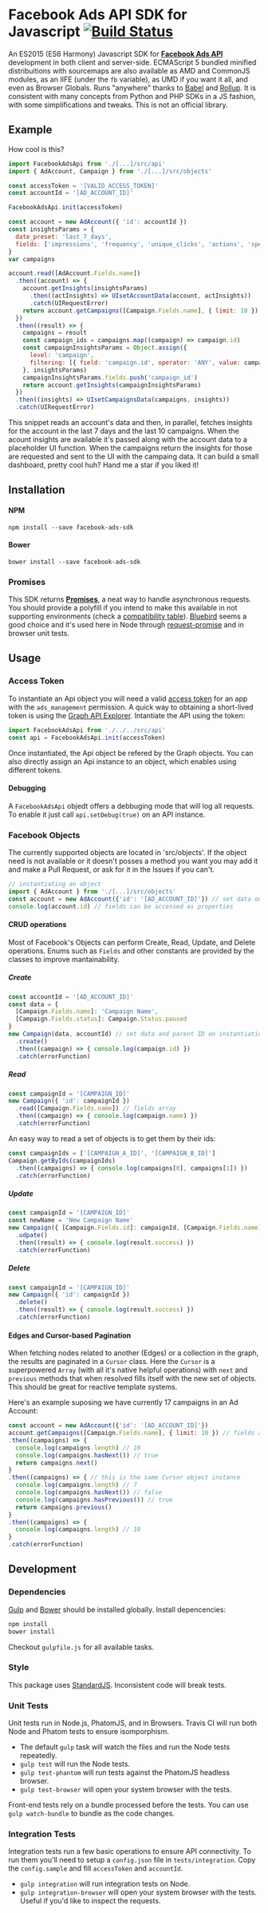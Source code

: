 # Facebook Ads API SDK for Javascript [![Build Status](https://travis-ci.org/lucascosta/facebook-js-ads-sdk.svg?branch=master)](https://travis-ci.org/lucascosta/facebook-js-ads-sdk)

An ES2015 (ES6 Harmony) Javascript SDK for [**Facebook Ads API**](https://developers.facebook.com/docs/ads-api) development in both client and server-side. ECMAScript 5 bundled minified distribuitions with sourcemaps are also available as AMD and CommonJS modules, as an IIFE (under the `fb` variable), as UMD if you want it all, and even as Browser Globals. Runs "anywhere" thanks to [Babel](https://babeljs.io/) and [Rollup](http://rollupjs.org/). It is consistent with many concepts from Python and PHP SDKs in a JS fashion, with some simplifications and tweaks. This is not an official library.

## Example

How cool is this?

```javaScript
import FacebookAdsApi from './[...]/src/api'
import { AdAccount, Campaign } from './[...]/src/objects'

const accessToken = '[VALID_ACCESS_TOKEN]'
const accountId = '[AD_ACCOUNT_ID]'

FacebookAdsApi.init(accessToken)

const account = new AdAccount({ 'id': accountId })
const insightsParams = {
  date_preset: 'last_7_days',
  fields: ['impressions', 'frequency', 'unique_clicks', 'actions', 'spend', 'cpc']
}
var campaigns

account.read([AdAccount.Fields.name])
  .then((account) => {
    account.getInsights(insightsParams)
      .then((actInsights) => UIsetAccountData(account, actInsights))
      .catch(UIRequestError)
    return account.getCampaigns([Campaign.Fields.name], { limit: 10 }) // fields array and params
  })
  .then((result) => {
    campaigns = result
    const campaign_ids = campaigns.map((campaign) => campaign.id)
    const campaignInsightsParams = Object.assign({
      level: 'campaign',
      filtering: [{ field: 'campaign.id', operator: 'ANY', value: campaign_ids }]
    }, insightsParams)
    campaignInsightsParams.fields.push('campaign_id')
    return account.getInsights(campaignInsightsParams)
  })
  .then((insights) => UIsetCampaignsData(campaigns, insights))
  .catch(UIRequestError)
```

This snippet reads an account's data and then, in parallel, fetches insights for the account in the last 7 days and the last 10 campaigns. When the acount insights are available it's passed along with the account data to a placeholder UI function. When the campaigns return the insights for those are requested and sent to the UI with the campaing data. It can build a small dashboard, pretty cool huh? Hand me a star if you liked it!

## Installation

#### NPM

`npm install --save facebook-ads-sdk`

#### Bower

`bower install --save facebook-ads-sdk`

### Promises

This SDK returns [**Promises**](https://developer.mozilla.org/en-US/docs/Web/JavaScript/Reference/Global_Objects/Promise), a neat way to handle asynchronous requests. You should provide a polyfill if you intend to make this available in not supporting environments (check a [compatibility table](https://kangax.github.io/compat-table/es6/#test-Promise)). [Bluebird](http://bluebirdjs.com/docs/getting-started.html) seems a good choice and it's used here in Node through [request-promise](https://github.com/request/request-promise) and in browser unit tests.

## Usage

### Access Token

To instantiate an Api object you will need a valid [access token](https://developers.facebook.com/docs/marketing-api/authentication) for an app with the `ads_management` permission. A quick way to obtaining a short-lived token is using the [Graph API Explorer](https://developers.facebook.com/tools/explorer/). Intantiate the API using the token:

```javaScript
import FacebookAdsApi from './../../src/api'
const api = FacebookAdsApi.init(accessToken)
```

Once instantiated, the Api object be refered by the Graph objects. You can also directly assign an Api instance to an object, which enables using different tokens.

#### Debugging

A `FacebookAdsApi` objedt offers a debbuging mode that will log all requests. To enable it just call `api.setDebug(true)` on an API instance.

### Facebook Objects

The currently supported objects are located in 'src/objects'. If the object need is not available or it doesn't posses a method you want you may add it and make a Pull Request, or ask for it in the Issues if you can't.

```javascript
// instantiating an object
import { AdAccount } from './[...]/src/objects'
const account = new AdAccount({'id': '[AD_ACCOUNT_ID]'}) // set data on instantiation
console.log(account.id) // fields can be accessed as properties
```

#### CRUD operations

Most of Facebook's Objects can perform Create, Read, Update, and Delete operations. Enums such as `Fields` and other constants are provided by the classes to improve mantainability.

##### Create

```javascript
const accountId = '[AD_ACCOUNT_ID]'
const data = {
  [Campaign.Fields.name]: 'Campaign Name',
  [Campaign.Fields.status]: Campaign.Status.paused
}
new Campaign(data, accountId) // set data and parent ID on instantiation
  .create()
  .then((campaign) => { console.log(campaign.id) })
  .catch(errorFunction)
```

##### Read

```javascript
const campaignId = '[CAMPAIGN_ID]'
new Campaign({ 'id': campaignId })
  .read([Campaign.Fields.name]) // fields array
  .then((campaign) => { console.log(campaign.name) })
  .catch(errorFunction)
```

An easy way to read a set of objects is to get them by their ids:

```javascript
const campaignIds = ['[CAMPAIGN_A_ID]', '[CAMPAIGN_B_ID]']
Campaign.getByIds(campaignIds)
  .then((campaigns) => { console.log(campaigns[0], campaigns[1]) })
  .catch(errorFunction)
```

##### Update

```javascript
const campaignId = '[CAMPAIGN_ID]'
const newName = 'New Campaign Name'
new Campaign({ [Campaign.Fields.id]: campaignId, [Campaign.Fields.name]: newName })
  .udpate()
  .then((result) => { console.log(result.success) })
  .catch(errorFunction)
```

##### Delete

```javascript
const campaignId = '[CAMPAIGN_ID]'
new Campaign({ 'id': campaignId })
  .delete()
  .then((result) => { console.log(result.success) })
  .catch(errorFunction)
```

#### Edges and Cursor-based Pagination

When fetching nodes related to another (Edges) or a collection in the graph, the results are paginated in a `Cursor` class. Here the `Cursor` is a superpowered `Array` (with all it's native helpful operations) with `next` and `previous` methods that when resolved fills itself with the new set of objects. This should be great for reactive template systems.

Here's an example suposing we have currently 17 campaigns in an Ad Account:

```javascript
const account = new AdAccount({'id': '[AD_ACCOUNT_ID]'})
account.getCampaigns([Campaign.Fields.name], { limit: 10 }) // fields array and params
.then((campaigns) => {
  console.log(campaigns.length) // 10
  console.log(campaigns.hasNext()) // true
  return campaigns.next()
}
.then((campaigns) => { // this is the same Cursor object instance
  console.log(campaigns.length) // 7
  console.log(campaigns.hasNext()) // false
  console.log(campaigns.hasPrevious()) // true
  return campaigns.previous()
}
.then((campaigns) => {
  console.log(campaigns.length) // 10
}
.catch(errorFunction)
```

## Development

### Dependencies

[Gulp](http://gulpjs.com/) and [Bower](http://bower.io/) should be installed globally. Install depencencies:

``` bash
npm install
bower install
```

Checkout `gulpfile.js` for all available tasks.

### Style

This package uses [StandardJS](http://standardjs.com/). Inconsistent code will break tests.

### Unit Tests

Unit tests run in Node.js, PhatomJS, and in Browsers. Travis CI will run both Node and Phatom tests to ensure isomporphism. 

* The default `gulp` task  will watch the files and run the Node tests repeatedly.
* `gulp test` will run the Node tests.
* `gulp test-phantom` will run tests against the PhatomJS headless browser.
* `gulp test-browser` will open your system browser with the tests.

Front-end tests rely on a bundle processed before the tests. You can use `gulp watch-bundle` to bundle as the code changes.

### Integration Tests

Integration tests run a few basic operations to ensure API connectivity. To run them you'll need to setup a `config.json` file in `tests/integration`. Copy the `config.sample` and fill `accessToken` and `accountId`.

* `gulp integration` will run integration tests on Node.
* `gulp integration-browser` will open your system browser with the tests. Useful if you'd like to inspect the requests.
